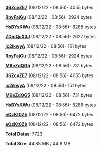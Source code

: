 [**36ZcvZE7**](/data/36ZcvZE7.txt) (08/12/22 - 08:56)- 4055 bytes

[**RpyFajGu**](/data/RpyFajGu.txt) (08/12/22 - 08:56)- 2924 bytes

[**HsBYsKWu**](/data/HsBYsKWu.txt) (08/12/22 - 08:56)- 8288 bytes

[**ZDmQcX3J**](/data/ZDmQcX3J.txt) (08/12/22 - 08:56)- 2627 bytes

[**jc2ikwyA**](/data/jc2ikwyA.txt) (08/12/22 - 08:56)- 151 bytes

[**RpyFajGu**](/data/RpyFajGu.txt) (08/12/22 - 08:56)- 2924 bytes

[**M6eZdQG5**](/data/M6eZdQG5.txt) (08/12/22 - 08:56)- 731 bytes

[**36ZcvZE7**](/data/36ZcvZE7.txt) (08/12/22 - 08:56)- 4055 bytes

[**jc2ikwyA**](/data/jc2ikwyA.txt) (08/12/22 - 08:56)- 151 bytes

[**M6eZdQG5**](/data/M6eZdQG5.txt) (08/12/22 - 08:56)- 731 bytes

[**HsBYsKWu**](/data/HsBYsKWu.txt) (08/12/22 - 08:56)- 8288 bytes

[**eQzKt0Zh**](/data/eQzKt0Zh.txt) (08/12/22 - 08:56)- 6472 bytes

[**eQzKt0Zh**](/data/eQzKt0Zh.txt) (08/12/22 - 08:56)- 6472 bytes

**Total Datas**: 7723

**Total Size**: 44.88 MB / 44.9 MB